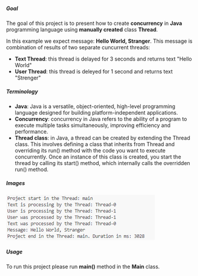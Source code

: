 ##### Goal

The goal of this project is to present how to create **concurrency** in **Java** programming language using **manually created** class **Thread**.

In this example we expect message: **Hello World, Stranger**. This message is combination of results of two separate cuncurrent threads:
* **Text Thread**: this thread is delayed for 3 seconds and returns text "Hello World"
* **User Thread**: this thread is deleyed for 1 second and returns text "Strenger"

##### Terminology

* **Java**: Java is a versatile, object-oriented, high-level programming language designed for building platform-independent applications.
* **Concurrency**: concurrency in Java refers to the ability of a program to execute multiple tasks simultaneously, improving efficiency and performance.
* **Thread class**: in Java, a thread can be created by extending the Thread class. This involves defining a class that inherits from Thread and overriding its run() method with the code you want to execute concurrently. Once an instance of this class is created, you start the thread by calling its start() method, which internally calls the overridden run() method.

##### Images

![My Image](readme-images/image-01.png)

##### Usage

To run this project please run **main()** method in the **Main** class.